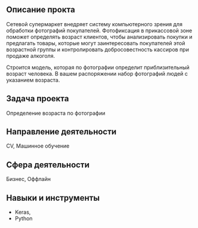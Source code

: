 ## Описание прокта
Сетевой супермаркет внедряет систему компьютерного зрения для обработки фотографий покупателей. Фотофиксация в прикассовой зоне поможет определять возраст клиентов, чтобы анализировать покупки и предлагать товары, которые могут заинтересовать покупателей этой возрастной группы и контролировать добросовестность кассиров при продаже алкоголя. 

Строится модель, которая по фотографии определит приблизительный возраст человека. В вашем распоряжении набор фотографий людей с указанием возраста.

## Задача проекта
Определение возраста по фотографии

## Направление деятельности
CV, Машинное обучение

## Сфера деятельности
Бизнес, Оффлайн

## Навыки и инструменты
* Keras,
* Python

